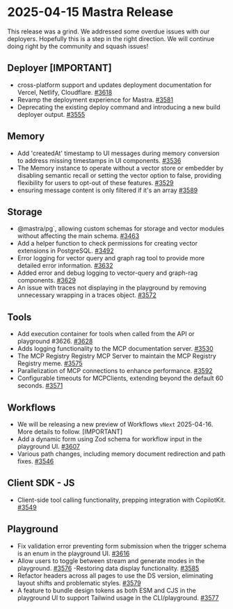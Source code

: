 # 2025-04-15 Mastra Release

This release was a grind. We addressed some overdue issues with our deployers. Hopefully this is a step in the right direction. We will continue doing right by the community and squash issues!

## Deployer [IMPORTANT]

- cross-platform support and updates deployment documentation for Vercel, Netlify, Cloudflare. [#3618](https://github.com/mastra-ai/mastra/pull/3618)
- Revamp the deployment experience for Mastra. [#3581](https://github.com/mastra-ai/mastra/pull/3581)
- Deprecating the existing deploy command and introducing a new build deployer output. [#3555](https://github.com/mastra-ai/mastra/pull/3555)

## Memory

- Add 'createdAt' timestamp to UI messages during memory conversion to address missing timestamps in UI components. [#3536](https://github.com/mastra-ai/mastra/pull/3536)
- The Memory instance to operate without a vector store or embedder by disabling semantic recall or setting the vector option to false, providing flexibility for users to opt-out of these features. [#3529](https://github.com/mastra-ai/mastra/pull/3529)
- ensuring message content is only filtered if it's an array [#3589](https://github.com/mastra-ai/mastra/pull/3589)

## Storage

- @mastra/pg`, allowing custom schemas for storage and vector modules without affecting the main schema. [#3463](https://github.com/mastra-ai/mastra/pull/3463)
- Add a helper function to check permissions for creating vector extensions in PostgreSQL. [#3492](https://github.com/mastra-ai/mastra/pull/3492)
- Error logging for vector query and graph rag tool to provide more detailed error information. [#3632](https://github.com/mastra-ai/mastra/pull/3632)
- Added error and debug logging to vector-query and graph-rag components. [#3629](https://github.com/mastra-ai/mastra/pull/3629)
- An issue with traces not displaying in the playground by removing unnecessary wrapping in a traces object. [#3572](https://github.com/mastra-ai/mastra/pull/3572)

## Tools

- Add execution container for tools when called from the API or playground #3626. [#3628](https://github.com/mastra-ai/mastra/pull/3628)
- Adds logging functionality to the MCP documentation server. [#3530](https://github.com/mastra-ai/mastra/pull/3530)
- The MCP Registry Registry MCP Server to maintain the MCP Registry Registry meme. [#3575](https://github.com/mastra-ai/mastra/pull/3575)
- Parallelization of MCP connections to enhance performance. [#3592](https://github.com/mastra-ai/mastra/pull/3592)
- Configurable timeouts for MCPClients, extending beyond the default 60 seconds. [#3571](https://github.com/mastra-ai/mastra/pull/3571)

## Workflows

- We will be releasing a new preview of Workflows `vNext` 2025-04-16. More details to follow. [IMPORTANT]
- Add a dynamic form using Zod schema for workflow input in the playground UI. [#3607](https://github.com/mastra-ai/mastra/pull/3607)
- Various path changes, including memory document redirection and path fixes. [#3546](https://github.com/mastra-ai/mastra/pull/3546)

## Client SDK - JS

- Client-side tool calling functionality, prepping integration with CopilotKit. [#3549](https://github.com/mastra-ai/mastra/pull/3549)

## Playground

- Fix validation error preventing form submission when the trigger schema is an enum in the playground UI. [#3616](https://github.com/mastra-ai/mastra/pull/3616)
- Allow users to toggle between stream and generate modes in the playground. [#3576](https://github.com/mastra-ai/mastra/pull/3576)
  -Restoring data display functionality. [#3585](https://github.com/mastra-ai/mastra/pull/3585)
- Refactor headers across all pages to use the DS version, eliminating layout shifts and problematic styles. [#3579](https://github.com/mastra-ai/mastra/pull/3579)
- A feature to bundle design tokens as both ESM and CJS in the playground UI to support Tailwind usage in the CLI/playground. [#3577](https://github.com/mastra-ai/mastra/pull/3577)
